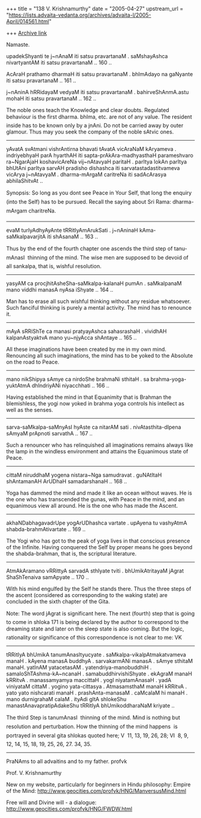 +++
title = "138 V. Krishnamurthy"
date = "2005-04-27"
upstream_url = "https://lists.advaita-vedanta.org/archives/advaita-l/2005-April/014561.html"

+++
[Archive link](https://lists.advaita-vedanta.org/archives/advaita-l/2005-April/014561.html)

Namaste.

 upadekShyanti te j~nAnaM iti satsu pravartanaM .
saMshayAshca nivartyantAM iti satsu pravartanaM .. 160 ..

AcAraH prathamo dharmaH iti satsu pravartanaM .
bhImAdayo na gaNyante iti satsu pravartanaM .. 161 ..

j~nAninA hRRidayaM vedyaM iti satsu pravartanaM . 
bahirveShAnmA.astu mohaH iti satsu pravartanaM .. 162 ..

The noble ones teach the Knowledge and clear doubts.
Regulated behaviour is the first dharma.  bhIma, etc. are
not of any value. The resident inside has to be known only
by a jnAni. Do not be carried away by outer glamour.  Thus
may you seek the company of the noble sAtvic ones.
_________________________________________________________


yAvatA svAtmani vishrAntirna bhavati tAvatA vicAraNaM
kAryameva . indriyebhyaH parA hyarthAH iti
sapta-prAkAra-madhyasthaH parameshvaro ra~NgarAjaH
koshavicAreNa vij~nAtavyaH paritaH . parItya lokAn parItya
bhUtAni parItya sarvAH pradisho dishashca iti
sarvatastadastitvameva vicArya j~nAtavyaM . dharma-mArgaM
caritreNa iti sadAcArasya abhilaShitvAt .. 

Synopsis: So long as you dont see Peace in Your Self, that
long the enquiry (into the Self) has to be pursued. Recall
the saying about Sri Rama: dharma-mArgam charitreNa.
_____________________________________________________
evaM turIyAdhyAyAnte tRRitIyAmArukSati .
j~nAninaH kAma-saMkalpavarjitA iti shAsanaM .. 163 ..

Thus by the end of the fourth chapter one ascends the third
step of tanu-mAnasI  thinning of the mind.  The wise men
are supposed to be devoid of all sankalpa, that is, wishful
resolution.
_______________________________________________________________
yasyAM ca procjhitAsheSha-saMkalpa-kalanaH pumAn .
saMkalpanaM mano viddhi manasA nyAsa iShyate .. 164 ..

Man has to erase all such wishful thinking without any
residue whatsoever. Such fanciful thinking is purely a
mental activity. The mind has to renounce it.
_________________________________________________________
mAyA sRRiShTe ca manasi pratyayAshca sahasrashaH . 
vividhAH kalpanAstyaktvA mano yu~njyAcca shAntaye .. 165 ..

All these imaginations have been created by me in my own
mind.  Renouncing all such imaginations, the mind has to be
yoked to the Absolute on the road to Peace.
___________________________________________________________________
mano nikShipya sAmye ca nirdoShe brahmaNi sthitaH .
sa brahma-yoga-yuktAtmA dhIndriyANi niyacchhati .. 166 ..

Having established the mind in that Equanimity that is
Brahman the blemishless,  the yogi now yoked in brahma yoga
controls his intellect as well as the senses. 
_____________________________________________________
sarva-saMkalpa-saMnyAsI hyAste ca nitarAM sati .
nivAtasthita-dIpena sAmyaM prApnoti sarvathA .. 167 ..

Such a renouncer who has relinquished all imaginations
remains always like the lamp in the windless environment
and attains the Equanimous state of Peace.
____________________________________________________________
cittaM niruddhaM yogena nistara~Nga samudravat .
guNAtItaH shAntamanAH ArUDhaH samadarshanaH .. 168 ..

Yoga has dammed the mind and made it like an ocean without
waves. He is the one who has transcended the gunas, with
Peace in the mind, and an equanimous view all around. He is
the one who has made the Ascent.
__________________________________________________________
akhaNDabhagavadrUpe yogArUDhashca vartate . 
upAyena tu vashyAtmA shabda-brahmAtivartate .. 169 ..

The Yogi who has got to the peak of yoga lives in that
conscious presence of the Infinite. Having conquered the
Self by proper means he goes beyond the shabda-brahman,
that is, the scriptural literature.
____________________________________________________________
AtmAkAramano vRRittyA sarvadA sthIyate tviti .
bhUmikAtritayaM jAgrat ShaShTenaiva samApyate .. 170 ..

With his mind engulfed by the Self he stands there. Thus
the three steps of the ascent  (considered as corresponding
to the waking state) are concluded in the sixth chapter of
the Gita.

Note:  The word jAgrat is significant here. The next
(fourth) step that is going to come in shloka 171 is being
declared by the author to correspond to the dreaming
state and later on the sleep state  is also coming. But
the logic, rationality or significance of this
correspondence is not clear to me: VK 
___________________________________________________________________
tRRitIyA bhUmikA tanumAnasItyucyate .
saMkalpa-vikalpAtmakatvameva manaH . kAyena manasA buddhyA
. sarvakarmANi manasA . sAmye sthitaM manaH. yatInAM
yatacetasAM . yatendriya-manobuddhiH .
samaloShTAshma-kA~ncanaH . samabuddhirvishiShyate . ekAgraM
manaH kRRitvA . manassamyamya maccittaH . yogI
niyatamAnasaH . yadA viniyataM cittaM . yogino
yata-cittasya . AtmasamsthaM manaH kRRitvA . yato yato
nishcarati manaH . prashAnta-manasaM . caMcalaM hi manaH .
mano durnigrahaM calaM . ityAdi gItA shlokeShu
manastAnavapratipAdakeShu tRRitIyA bhUmikoddharaNaM kriyate
.. 

The third Step is tanumAnasI  thinning of the mind. Mind
is nothing but resolution and perturbation. How the
thinning of the mind happens  is portrayed in several gita
shlokas quoted here; V  11, 13, 19, 26, 28; VI  8, 9, 12,
14, 15, 18, 19, 25, 26, 27. 34, 35.
_____________________________________________________________________________
PraNAms to all advaitins and to my father.
profvk


Prof. V. Krishnamurthy

New on my  website, particularly for beginners in Hindu philosophy:
Empire of the Mind:
http://www.geocities.com/profvk/HNG/ManversusMind.html

Free will and Divine will - a dialogue:
http://www.geocities.com/profvk/HNG/FWDW.html

